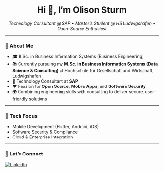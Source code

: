 <h1 align="center">Hi 👋, I’m Olison Sturm</h1>
<p align="center">
  <em>Technology Consultant @ SAP • Master’s Student @ HS Ludwigshafen • Open-Source Enthusiast</em>
</p>

---

### 🚀 About Me
- 🎓 B.Sc. in Business Information Systems (Business Engineering)  
- 📚 Currently pursuing my **M.Sc. in Business Information Systems (Data Science & Consulting)** at Hochschule für Gesellschaft und Wirtschaft, Ludwigshafen  
- 💼 Technology Consultant at **SAP**  
- ❤️ Passion for **Open Source**, **Mobile Apps**, and **Software Security**  
- 🌍 Combining engineering skills with consulting to deliver secure, user-friendly solutions  

---

### 🔧 Tech Focus
- Mobile Development (Flutter, Android, iOS)  
- Software Security & Compliance  
- Cloud & Enterprise Integration  

---

### 🤝 Let’s Connect
[![LinkedIn](https://img.shields.io/badge/LinkedIn-Olison%20Sturm-blue?style=flat&logo=linkedin)](https://www.linkedin.com/in/olisonsturm)
